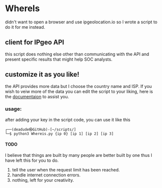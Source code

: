 # WhereIs
didn't want to open a browser and use ipgeolocation.io so I wrote a script to do it for me instead.
## client for IPgeo API
this script does nothing else other than communicating with the API and present specific results that might help SOC analysts.
## customize it as you like!
the API provides more data but I choose the country name and ISP. If you wish to veiw more of the data you can edit the script to your liking, here is the [documentaion](https://ipgeolocation.io/documentation/ip-geolocation-api.html) to assist you.
### usage:
after adding your key in the script code, you can use it like this
```
┌──(deadude㉿GitHub)-[~/scripts/]
└─$ python3 Whereis.py {ip 0} [ip 1] [ip 2] [ip 3]
```

#### TODO
I believe that things are built by many people are better built by one thus I have left this for you to do.
  1. tell the user when the request limit has been reached.
  2. handle internet connection errors.
  3. nothing, left for your creativity.
